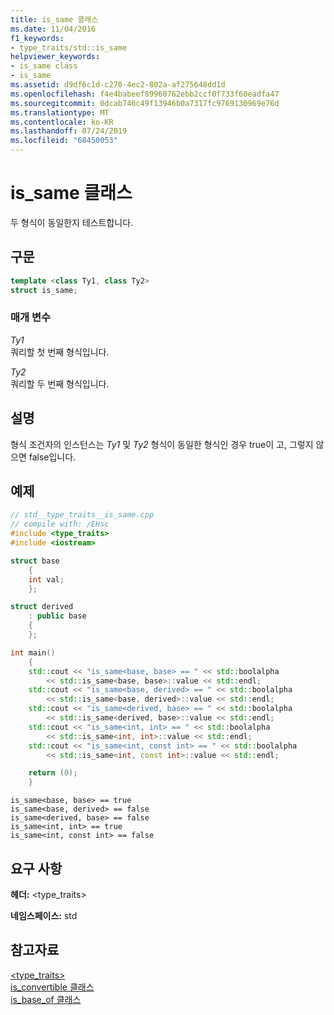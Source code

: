 ```yaml
---
title: is_same 클래스
ms.date: 11/04/2016
f1_keywords:
- type_traits/std::is_same
helpviewer_keywords:
- is_same class
- is_same
ms.assetid: d9df6c1d-c270-4ec2-802a-af275648dd1d
ms.openlocfilehash: f4e4babeef89960762ebb2ccf0f733f60eadfa47
ms.sourcegitcommit: 0dcab746c49f13946b0a7317fc9769130969e76d
ms.translationtype: MT
ms.contentlocale: ko-KR
ms.lasthandoff: 07/24/2019
ms.locfileid: "68450053"
---
```

# <a name="issame-class"></a>is_same 클래스

두 형식이 동일한지 테스트합니다.

## <a name="syntax"></a>구문

```cpp
template <class Ty1, class Ty2>
struct is_same;
```

### <a name="parameters"></a>매개 변수

*Ty1*\
쿼리할 첫 번째 형식입니다.

*Ty2*\
쿼리할 두 번째 형식입니다.

## <a name="remarks"></a>설명

형식 조건자의 인스턴스는 *Ty1* 및 *Ty2* 형식이 동일한 형식인 경우 true이 고, 그렇지 않으면 false입니다.

## <a name="example"></a>예제

```cpp
// std__type_traits__is_same.cpp
// compile with: /EHsc
#include <type_traits>
#include <iostream>

struct base
    {
    int val;
    };

struct derived
    : public base
    {
    };

int main()
    {
    std::cout << "is_same<base, base> == " << std::boolalpha
        << std::is_same<base, base>::value << std::endl;
    std::cout << "is_same<base, derived> == " << std::boolalpha
        << std::is_same<base, derived>::value << std::endl;
    std::cout << "is_same<derived, base> == " << std::boolalpha
        << std::is_same<derived, base>::value << std::endl;
    std::cout << "is_same<int, int> == " << std::boolalpha
        << std::is_same<int, int>::value << std::endl;
    std::cout << "is_same<int, const int> == " << std::boolalpha
        << std::is_same<int, const int>::value << std::endl;

    return (0);
    }
```

```Output
is_same<base, base> == true
is_same<base, derived> == false
is_same<derived, base> == false
is_same<int, int> == true
is_same<int, const int> == false
```

## <a name="requirements"></a>요구 사항

**헤더:** \<type_traits>

**네임스페이스:** std

## <a name="see-also"></a>참고자료

[<type_traits>](../standard-library/type-traits.md)\
[is_convertible 클래스](../standard-library/is-convertible-class.md)\
[is_base_of 클래스](../standard-library/is-base-of-class.md)
